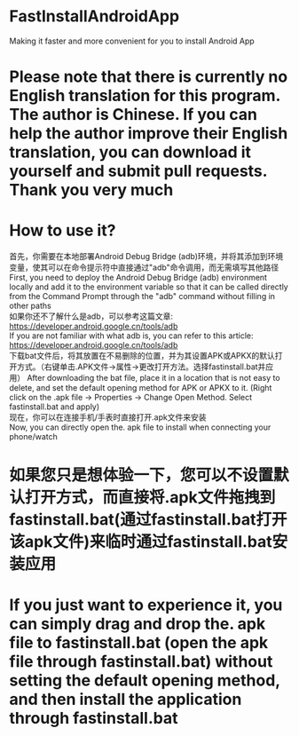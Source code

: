 # FastInstallAndroidApp  
Making it faster and more convenient for you to install Android App  
# Please note that there is currently no English translation for this program. The author is Chinese. If you can help the author improve their English translation, you can download it yourself and submit pull requests. Thank you very much  
# How to use it?  
首先，你需要在本地部署Android Debug Bridge (adb)环境，并将其添加到环境变量，使其可以在命令提示符中直接通过"adb"命令调用，而无需填写其他路径  
First, you need to deploy the Android Debug Bridge (adb) environment locally and add it to the environment variable so that it can be called directly from the Command Prompt through the "adb" command without filling in other paths  
如果你还不了解什么是adb，可以参考这篇文章: https://developer.android.google.cn/tools/adb  
If you are not familiar with what adb is, you can refer to this article: https://developer.android.google.cn/tools/adb  
下载bat文件后，将其放置在不易删除的位置，并为其设置APK或APKX的默认打开方式。（右键单击.APK文件->属性->更改打开方法。选择fastinstall.bat并应用） 
After downloading the bat file, place it in a location that is not easy to delete, and set the default opening method for APK or APKX to it. (Right click on the .apk file -> Properties -> Change Open Method. Select fastinstall.bat and apply)  
现在，你可以在连接手机/手表时直接打开.apk文件来安装  
Now, you can directly open the. apk file to install when connecting your phone/watch  
# 如果您只是想体验一下，您可以不设置默认打开方式，而直接将.apk文件拖拽到fastinstall.bat(通过fastinstall.bat打开该apk文件)来临时通过fastinstall.bat安装应用  
# If you just want to experience it, you can simply drag and drop the. apk file to fastinstall.bat (open the apk file through fastinstall.bat) without setting the default opening method, and then install the application through fastinstall.bat  
